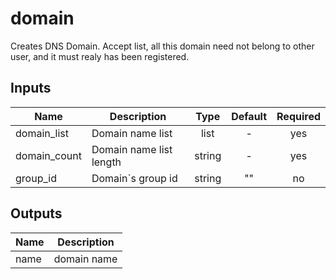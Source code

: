 # domain

Creates DNS Domain. Accept list, all this domain need not belong to other user, and it must realy has been registered.

<!-- BEGINNING OF PRE-COMMIT-TERRAFORM DOCS HOOK -->

## Inputs

| Name | Description | Type | Default | Required |
|------|-------------|:----:|:-----:|:-----:|
| domain_list | Domain name list | list | - | yes |
| domain_count | Domain name list length | string | - | yes |
| group_id | Domain`s group id | string | "" | no |


## Outputs

| Name | Description |
|------|-------------|
| name | domain name |

<!-- END OF PRE-COMMIT-TERRAFORM DOCS HOOK -->
